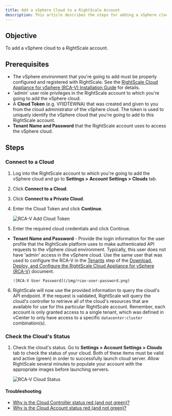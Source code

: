 ```yaml
---
title: Add a vSphere Cloud to a RightScale Account
description: This article describes the steps for adding a vSphere cloud to a RightScale account- including connecting to a cloud, checking the cloud's status, and troubleshooting.
---
```


## Objective

To add a vSphere cloud to a RightScale account.

## Prerequisites

* The vSphere environment that you're going to add must be properly configured and registered with RightScale. See the [RightScale Cloud Appliance for vSphere (RCA-V) Installation Guide](rcav_installation_guide.html) for details.
* 'admin' user role privileges in the RightScale account to which you're going to add the vSphere cloud.
* A **Cloud Token** (e.g. VI1IDTEWNA) that was created and given to you from the cloud administrator of the vSphere cloud. The token is used to uniquely identify the vSphere cloud that you're going to add to this RightScale account.
* **Tenant Name and Password** that the RightScale account uses to access the vSphere cloud.

## Steps

### Connect to a Cloud

1. Log into the RightScale account to which you're going to add the vSphere cloud and go to **Settings > Account Settings > Clouds** tab.
2. Click **Connect to a Cloud**.
3. Click **Connect to a Private Cloud**.
4. Enter the Cloud Token and click **Continue**.

    ![RCA-V Add Cloud Token](/img/rcav-add-cloud-token.png)

5. Enter the required cloud credentials and click Continue.
  * **Tenant Name and Password** - Provide the login information for the user profile that the RightScale platform uses to make authenticated API requests to the vSphere cloud environment. Typically, this user does not have 'admin' access in the vSphere cloud. Use the same user that was used to configure the RCA-V in the [Tenants](rcav_download_deploy_configure.html#tenants) step of the [Download, Deploy, and Configure the RightScale Cloud Appliance for vSphere (RCA-V)](rcav_download_deploy_configure.html) document.

        ![RCA-V User Password](/img/rcav-user-password.png)

6. RightScale will now use the provided information to query the cloud's API endpoint. If the request is validated, RightScale will query the cloud's controller to retrieve all of the cloud's resources that are available for use for this particular RightScale account. Remember, each account is only granted access to a single tenant, which was defined in vCenter to only have access to a specific `datacenter:cluster` combination(s).

### Check the Cloud's Status

1. Check the cloud's status. Go to **Settings > Account Settings > Clouds** tab to check the status of your cloud. Both of these items must be valid and active (green) in order to successfully launch cloud server. Allow RightScale several minutes to populate your account with the appropriate images before launching servers.

    ![RCA-V Cloud Status](/img/rcav-cloud-status.png)

#### Troubleshooting

* [Why is the Cloud Controller status red (and not green)?](rcav_troubleshooting_guide.html#troubleshooting---frequently-asked-questions-why-is-the-cloud-controller-status-red--and-not-green--)
* [Why is the Cloud Account status red (and not green)?](rcav_troubleshooting_guide.html#troubleshooting---frequently-asked-questions-why-is-the-cloud-account-status-red--and-not-green--)

